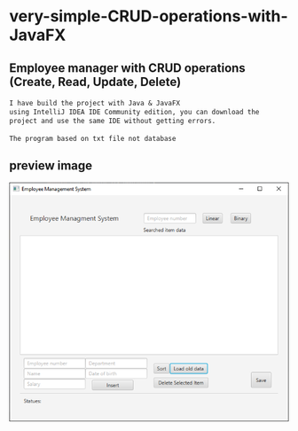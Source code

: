 # very-simple-CRUD-operations-with-JavaFX

## Employee manager with CRUD operations (Create, Read, Update, Delete)

    I have build the project with Java & JavaFX
    using IntelliJ IDEA IDE Community edition, you can download the project and use the same IDE without getting errors.

    The program based on txt file not database

## preview image

![crud operation program with JavaFX](preview.png)

